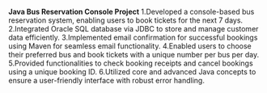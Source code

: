 **Java Bus Reservation Console Project**
    1.Developed a console-based bus reservation system, enabling users to book tickets for the next 7 days.
    2.Integrated Oracle SQL database via JDBC to store and manage customer data efficiently.
    3.Implemented email confirmation for successful bookings using Maven for seamless email functionality.
    4.Enabled users to choose their preferred bus and book tickets with a unique number per bus per day.
    5.Provided functionalities to check booking receipts and cancel bookings using a unique booking ID.
    6.Utilized core and advanced Java concepts to ensure a user-friendly interface with robust error handling.
